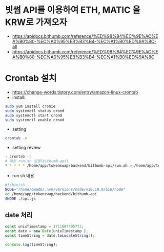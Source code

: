 # 빗썸 API를 이용하여 ETH, MATIC 을 KRW로 가져오자
- https://apidocs.bithumb.com/reference/%ED%98%84%EC%9E%AC%EA%B0%80-%EC%A0%95%EB%B3%B4-%EC%A1%B0%ED%9A%8C-all
- https://apidocs.bithumb.com/reference/%ED%98%84%EC%9E%AC%EA%B0%80-%EC%A0%95%EB%B3%B4-%EC%A1%B0%ED%9A%8C

# Crontab 설치
- https://change-words.tistory.com/entry/amazon-linux-crontab
- install:
```sh
sudo yum install cronie
sudo systemctl status crond
sudo systemctl start crond
sudo systemctl enable crond
```
- setting
```sh
crontab -e
```
- setting review
```sh
- crontab -l
# 매분 run.sh 실행(bithumb-api)
* * * * * /home/app/tokenswap/backend/bithumb-api/run.sh > /home/app/tokenswap/backend/bithumb-api/run.log 2>&1
```
- run.sh 내용
```sh
#!/bin/sh
NODE="/home/omadm/.nvm/versions/node/v18.19.0/bin/node"
cd /home/app/tokenswap/backend/bithumb-api
$NODE ./api.js
```

## date 처리
```js
const unixTimestamp = 1711687495772;
const date = new Date(unixTimestamp );
const timeString = date.toLocaleString();

console.log(timeString);
```
